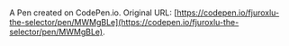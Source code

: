 # 

A Pen created on CodePen.io. Original URL: [https://codepen.io/fjuroxlu-the-selector/pen/MWMgBLe](https://codepen.io/fjuroxlu-the-selector/pen/MWMgBLe).

